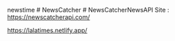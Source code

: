 newstime # NewsCatcher # NewsCatcherNewsAPI
Site : https://newscatcherapi.com/

https://lalatimes.netlify.app/


